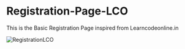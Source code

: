 # Registration-Page-LCO

This is the Basic Registration Page inspired from Learncodeonline.in 

![RegistrationLCO](https://user-images.githubusercontent.com/61264059/148545172-df40df78-361f-4b8e-956e-2b2393dfdf0f.PNG)
